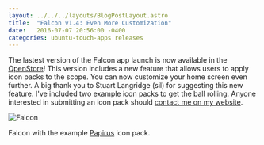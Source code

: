 ```yaml
---
layout: ../../../layouts/BlogPostLayout.astro
title:  "Falcon v1.4: Even More Customization"
date:   2016-07-07 20:56:00 -0400
categories: ubuntu-touch-apps releases
---
```


The lastest version of the Falcon app launch is now available in the
[OpenStore](https://open-store.io/app/falcon.bhdouglass)! This version
includes a new feature that allows users to apply icon packs to the scope.
You can now customize your home screen even further. A big thank you to
Stuart Langridge (sil) for suggesting this new feature. I've included two example
icon packs to get the ball rolling. Anyone interested in submitting an icon
pack should [contact me on my website](http://bhdouglass.com/contact.html).

![Falcon](/images/blog/falcon/screenshot2.png)

Falcon with the example [Papirus](https://github.com/PapirusDevelopmentTeam/papirus-icon-theme-gtk)
icon pack.
